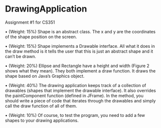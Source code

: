 # DrawingApplication
Assignment #1 for CS351

• (Weight: 15%) Shape is an abstract class. The x and y are the coordinates of the shape position
on the screen.

• (Weight: 15%) Shape implements a Drawable interface. All what it does in the draw method is it
tells the user that this is just an abstract shape and it can’t be drawn.

• (Weight: 20%) Ellipse and Rectangle have a height and width (Figure 2 shows what they mean).
They both implement a draw function. It draws the shape based on Java’s Graphics object.

• (Weight: 40%) The drawing application keeps track of a collection of drawables (shapes that
implement the drawable interface). It also overrides the paintComponent function (defined in
JFrame). In the method, you should write a piece of code that iterates through the drawables
and simply call the draw function of all of them.

• (Weight: 10%) Of course, to test the program, you need to add a few shapes to your drawing
applications. 

